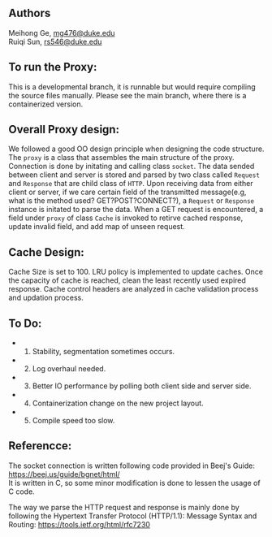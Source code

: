 ## Authors
Meihong Ge, mg476@duke.edu  
Ruiqi Sun, rs546@duke.edu
## To run the Proxy:
This is a developmental branch, it is runnable but would require compiling the source files manually. Please see the main branch, where there is a containerized version.

## Overall Proxy design:
We followed a good OO design principle when designing the code structure. The `proxy` is a class that assembles the main structure of the proxy. Connection is done by initating and calling class `socket`. The data sended between client and server is stored and parsed by two class called `Request` and `Response` that are child class of `HTTP`. Upon receiving data from either client or server, if we care certain field of the transmitted message(e.g, what is the method used? GET?POST?CONNECT?), a `Request` or `Response` instance is initated to parse the data. When a GET request is encountered, a field under `proxy` of class `Cache` is invoked to retirve cached response, update invalid field, and add map of unseen request.

## Cache Design:
Cache Size is set to 100. LRU policy is implemented to update caches. Once the capacity of cache is reached, clean the least recently used expired response. Cache control headers are analyzed in cache validation process and updation process.

## To Do:
- 1. Stability, segmentation sometimes occurs.
- 2. Log overhaul needed.
- 3. Better IO performance by polling both client side and server side.
- 4. Containerization change on the new project layout.
- 5. Compile speed too slow.

## Referencce:
The socket connection is written following code provided in Beej's Guide: https://beej.us/guide/bgnet/html/  
It is written in C, so some minor modification is done to lessen the usage of C code.

The way we parse the HTTP request and response is mainly done by following the Hypertext Transfer Protocol (HTTP/1.1): Message Syntax and Routing: https://tools.ietf.org/html/rfc7230